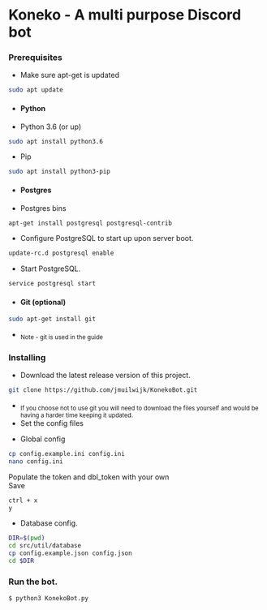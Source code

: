 # Koneko - A multi purpose Discord bot

### Prerequisites   
- Make sure apt-get is updated
```bash
sudo apt update
```
- #### Python
 * Python 3.6 (or up)
 ```bash
 sudo apt install python3.6
 ```
 * Pip
 ```bash
 sudo apt install python3-pip
 ```
- #### Postgres  
 * Postgres bins
 ```bash
 apt-get install postgresql postgresql-contrib
 ```
 * Configure PostgreSQL to start up upon server boot.
 ```bash
 update-rc.d postgresql enable
 ```
 * Start PostgreSQL.
 ```bash
 service postgresql start
 ```
- #### Git (optional)
```bash
sudo apt-get install git
```
 - <sub>Note - git is used in the guide</sub>

### Installing
- Download the latest release version of this project.
```bash
git clone https://github.com/jmuilwijk/KonekoBot.git
```
 - <sub>If you choose not to use git you will need to download the files yourself and would be having a harder time keeping it updated.</sub>
- Set the config files  
 * Global config
 ```bash
 cp config.example.ini config.ini
 nano config.ini
 ```
 Populate the token and dbl_token with your own  
 Save
 ```bash
 ctrl + x
 y
 ```
 * Database config.
 ```bash
 DIR=$(pwd)
 cd src/util/database
 cp config.example.json config.json
 cd $DIR
 ```

### Run the bot.
```
$ python3 KonekoBot.py
```
